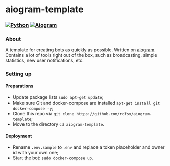 # aiogram-template

### [![Python](https://img.shields.io/badge/Python-3.9%2B-blue)](https://www.python.org/downloads/)  [![Aiogram](https://img.shields.io/badge/aiogram-3-blue)](https://pypi.org/project/aiogram/) 

### About
A template for creating bots as quickly as possible. Written on [aiogram](https://github.com/aiogram/aiogram). Contains a lot of tools right out of the box, such as broadcasting, simple statistics, new user notifications, etc.

### Setting up

#### Preparations
- Update package lists `sudo apt-get update`;
- Make sure Git and docker-compose are installed `apt-get install git docker-compose -y`;
- Clone this repo via `git clone https://github.com/rdfsx/aiogram-template`;
- Move to the directory `cd aiogram-template`.

#### Deployment
- Rename `.env.sample` to `.env` and replace a token placeholder and owner id with your own one;
- Start the bot: `sudo docker-compose up`.
